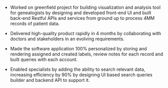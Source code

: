 - Worked on greenfield project for building visualization and analysis tool for genealogists by designing and developed front-end UI and built back-end Restful APIs and services from ground up to process 4MM records of patient data.

- Delivered high-quality product rapidly in 4 months by collaborating with doctors and stakeholders in an evolving requirements.

- Made the software application 100% personalized by storing and rendering assigned and created labels, review notes for each record and built queries with each account.

- Enabled specialists by adding the ability to search relevant data, increasing efficiency by 90% by designing UI based search queries builder and backend API to support it.
